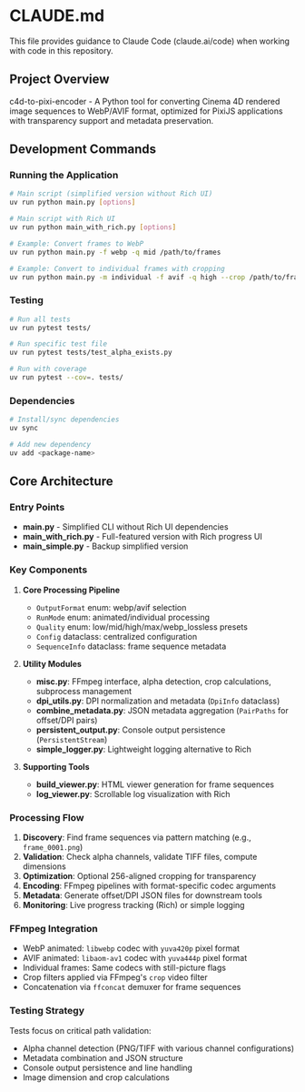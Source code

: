 # CLAUDE.md

This file provides guidance to Claude Code (claude.ai/code) when working with code in this repository.

## Project Overview

c4d-to-pixi-encoder - A Python tool for converting Cinema 4D rendered image sequences to WebP/AVIF format, optimized for PixiJS applications with transparency support and metadata preservation.

## Development Commands

### Running the Application
```bash
# Main script (simplified version without Rich UI)
uv run python main.py [options]

# Main script with Rich UI
uv run python main_with_rich.py [options]

# Example: Convert frames to WebP
uv run python main.py -f webp -q mid /path/to/frames

# Example: Convert to individual frames with cropping
uv run python main.py -m individual -f avif -q high --crop /path/to/frames
```

### Testing
```bash
# Run all tests
uv run pytest tests/

# Run specific test file
uv run pytest tests/test_alpha_exists.py

# Run with coverage
uv run pytest --cov=. tests/
```

### Dependencies
```bash
# Install/sync dependencies
uv sync

# Add new dependency
uv add <package-name>
```

## Core Architecture

### Entry Points

- **main.py** - Simplified CLI without Rich UI dependencies
- **main_with_rich.py** - Full-featured version with Rich progress UI
- **main_simple.py** - Backup simplified version

### Key Components

1. **Core Processing Pipeline**
   - `OutputFormat` enum: webp/avif selection
   - `RunMode` enum: animated/individual processing
   - `Quality` enum: low/mid/high/max/webp_lossless presets
   - `Config` dataclass: centralized configuration
   - `SequenceInfo` dataclass: frame sequence metadata

2. **Utility Modules**
   - **misc.py**: FFmpeg interface, alpha detection, crop calculations, subprocess management
   - **dpi_utils.py**: DPI normalization and metadata (`DpiInfo` dataclass)
   - **combine_metadata.py**: JSON metadata aggregation (`PairPaths` for offset/DPI pairs)
   - **persistent_output.py**: Console output persistence (`PersistentStream`)
   - **simple_logger.py**: Lightweight logging alternative to Rich

3. **Supporting Tools**
   - **build_viewer.py**: HTML viewer generation for frame sequences
   - **log_viewer.py**: Scrollable log visualization with Rich

### Processing Flow

1. **Discovery**: Find frame sequences via pattern matching (e.g., `frame_0001.png`)
2. **Validation**: Check alpha channels, validate TIFF files, compute dimensions
3. **Optimization**: Optional 256-aligned cropping for transparency
4. **Encoding**: FFmpeg pipelines with format-specific codec arguments
5. **Metadata**: Generate offset/DPI JSON files for downstream tools
6. **Monitoring**: Live progress tracking (Rich) or simple logging

### FFmpeg Integration

- WebP animated: `libwebp` codec with `yuva420p` pixel format
- AVIF animated: `libaom-av1` codec with `yuva444p` pixel format
- Individual frames: Same codecs with still-picture flags
- Crop filters applied via FFmpeg's `crop` video filter
- Concatenation via `ffconcat` demuxer for frame sequences

### Testing Strategy

Tests focus on critical path validation:
- Alpha channel detection (PNG/TIFF with various channel configurations)
- Metadata combination and JSON structure
- Console output persistence and line handling
- Image dimension and crop calculations